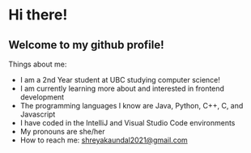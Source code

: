 # Hi there!

## Welcome to my github profile!

Things about me:

- I am a 2nd Year student at UBC studying computer science!
- I am currently learning more about and interested in frontend development
- The programming languages I know are Java, Python, C++, C, and Javascript
- I have coded in the IntelliJ and Visual Studio Code environments
- My pronouns are she/her
- How to reach me: shreyakaundal2021@gmail.com